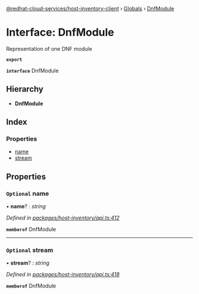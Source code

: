 [@redhat-cloud-services/host-inventory-client](../README.md) › [Globals](../globals.md) › [DnfModule](dnfmodule.md)

# Interface: DnfModule

Representation of one DNF module

**`export`** 

**`interface`** DnfModule

## Hierarchy

* **DnfModule**

## Index

### Properties

* [name](dnfmodule.md#optional-name)
* [stream](dnfmodule.md#optional-stream)

## Properties

### `Optional` name

• **name**? : *string*

*Defined in [packages/host-inventory/api.ts:412](https://github.com/RedHatInsights/javascript-clients/blob/master/packages/host-inventory/api.ts#L412)*

**`memberof`** DnfModule

___

### `Optional` stream

• **stream**? : *string*

*Defined in [packages/host-inventory/api.ts:418](https://github.com/RedHatInsights/javascript-clients/blob/master/packages/host-inventory/api.ts#L418)*

**`memberof`** DnfModule
